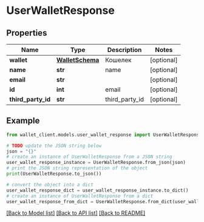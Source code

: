# UserWalletResponse


## Properties

Name | Type | Description | Notes
------------ | ------------- | ------------- | -------------
**wallet** | [**WalletSchema**](WalletSchema.md) | Кошелек | [optional] 
**name** | **str** | name | [optional] 
**email** | **str** |  | [optional] 
**id** | **int** | email | [optional] 
**third_party_id** | **str** | third_party_id | [optional] 

## Example

```python
from wallet_client.models.user_wallet_response import UserWalletResponse

# TODO update the JSON string below
json = "{}"
# create an instance of UserWalletResponse from a JSON string
user_wallet_response_instance = UserWalletResponse.from_json(json)
# print the JSON string representation of the object
print(UserWalletResponse.to_json())

# convert the object into a dict
user_wallet_response_dict = user_wallet_response_instance.to_dict()
# create an instance of UserWalletResponse from a dict
user_wallet_response_from_dict = UserWalletResponse.from_dict(user_wallet_response_dict)
```
[[Back to Model list]](../README.md#documentation-for-models) [[Back to API list]](../README.md#documentation-for-api-endpoints) [[Back to README]](../README.md)


